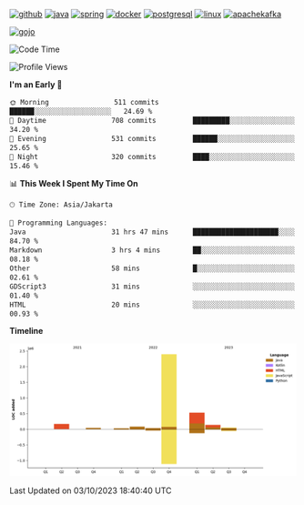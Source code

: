<!-- [<img src='https://dev.karakun.com/assets/posts/2018-09-16-jc-java-article/3duke_suspects.jpg' alt='java'>](https://github.com/yeahbutstill) -->

[<img src='https://cdn.jsdelivr.net/npm/simple-icons@3.0.1/icons/github.svg' alt='github' height='40'>](https://github.com/yeahbutstill)  [<img src='https://cdn.jsdelivr.net/npm/simple-icons@3.0.1/icons/java.svg' alt='java' height='40'>](rahasia)  [<img src='https://cdn.jsdelivr.net/npm/simple-icons@3.0.1/icons/spring.svg' alt='spring' height='40'>](rahasia)  [<img src='https://cdn.jsdelivr.net/npm/simple-icons@3.0.1/icons/docker.svg' alt='docker' height='40'>](rahasia)  [<img src='https://cdn.jsdelivr.net/npm/simple-icons@3.0.1/icons/postgresql.svg' alt='postgresql' height='40'>](rahasia)  [<img src='https://cdn.jsdelivr.net/npm/simple-icons@3.0.1/icons/linux.svg' alt='linux' height='40'>](rahasia) [<img src='https://cdn.jsdelivr.net/npm/simple-icons@3.0.1/icons/apachekafka.svg' alt='apachekafka' height='40'>](rahasia)

[<img src='https://media.tenor.com/-8-KGI1eU8MAAAAd/jujutsu-kaisen-second-season.gif' alt='gojo'>](https://github.com/yeahbutstill)

<!--START_SECTION:waka-->
![Code Time](http://img.shields.io/badge/Code%20Time-2%2C276%20hrs%2014%20mins-blue)

![Profile Views](http://img.shields.io/badge/Profile%20Views-383-blue)

**I'm an Early 🐤** 

```text
🌞 Morning                511 commits         ██████░░░░░░░░░░░░░░░░░░░   24.69 % 
🌆 Daytime                708 commits         █████████░░░░░░░░░░░░░░░░   34.20 % 
🌃 Evening                531 commits         ██████░░░░░░░░░░░░░░░░░░░   25.65 % 
🌙 Night                  320 commits         ████░░░░░░░░░░░░░░░░░░░░░   15.46 % 
```


📊 **This Week I Spent My Time On** 

```text
🕑︎ Time Zone: Asia/Jakarta

💬 Programming Languages: 
Java                     31 hrs 47 mins      █████████████████████░░░░   84.70 % 
Markdown                 3 hrs 4 mins        ██░░░░░░░░░░░░░░░░░░░░░░░   08.18 % 
Other                    58 mins             █░░░░░░░░░░░░░░░░░░░░░░░░   02.61 % 
GDScript3                31 mins             ░░░░░░░░░░░░░░░░░░░░░░░░░   01.40 % 
HTML                     20 mins             ░░░░░░░░░░░░░░░░░░░░░░░░░   00.93 % 
```

**Timeline**

![Lines of Code chart](https://raw.githubusercontent.com/yeahbutstill/yeahbutstill/main/assets/bar_graph.png)


 Last Updated on 03/10/2023 18:40:40 UTC
<!--END_SECTION:waka-->

